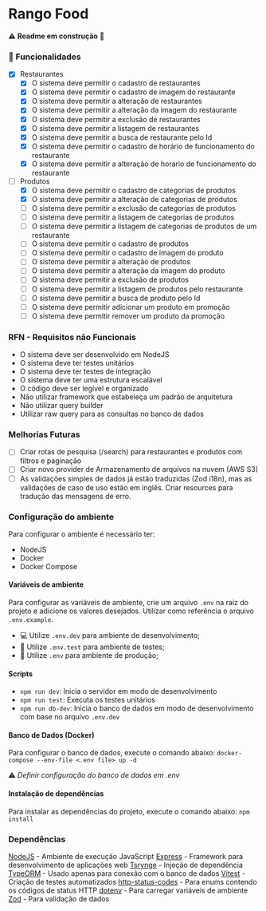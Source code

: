 # Rango Food 

:warning: **Readme em construção** :construction:

### :memo: Funcionalidades
- [x] Restaurantes
    - [x] O sistema deve permitir o cadastro de restaurantes
    - [x] O sistema deve permitir o cadastro de imagem do restaurante
    - [x] O sistema deve permitir a alteração de restaurantes
    - [x] O sistema deve permitir a alteração da imagem do restaurante
    - [x] O sistema deve permitir a exclusão de restaurantes
    - [x] O sistema deve permitir a listagem de restaurantes
    - [x] O sistema deve permitir a busca de restaurante pelo Id
    - [x] O sistema deve permitir o cadastro de horário de funcionamento do restaurante
    - [x] O sistema deve permitir a alteração de horário de funcionamento do restaurante

- [ ] Produtos
    - [x] O sistema deve permitir o cadastro de categorias de produtos
    - [x] O sistema deve permitir a alteração de categorias de produtos
    - [ ] O sistema deve permitir a exclusão de categorias de produtos
    - [ ] O sistema deve permitir a listagem de categorias de produtos
    - [ ] O sistema deve permitir a listagem de categorias de produtos de um restaurante
    - [ ] O sistema deve permitir o cadastro de produtos
    - [ ] O sistema deve permitir o cadastro de imagem do produto
    - [ ] O sistema deve permitir a alteração de produtos
    - [ ] O sistema deve permitir a alteração da imagem do produto
    - [ ] O sistema deve permitir a exclusão de produtos
    - [ ] O sistema deve permitir a listagem de produtos pelo restaurante
    - [ ] O sistema deve permitir a busca de produto pelo Id
    - [ ] O sistema deve permitir adicionar um produto em promoção
    - [ ] O sistema deve permitir remover um produto da promoção

### RFN - Requisitos não Funcionais 
- O sistema deve ser desenvolvido em NodeJS
- O sistema deve ter testes unitários
- O sistema deve ter testes de integração
- O sistema deve ter uma estrutura escalável
- O código deve ser legível e organizado
- Não utilizar framework que estabeleça um padrão de arquitetura
- Não utilizar query builder 
- Utilizar raw query para as consultas no banco de dados

### Melhorias Futuras 
- [ ] Criar rotas de pesquisa (/search) para restaurantes e produtos com filtros e paginação
- [ ] Criar novo provider de Armazenamento de arquivos na nuvem (AWS S3)
- [ ] As validações simples de dados já estão traduzidas (Zod i18n), mas as validações de caso de uso estão em inglês. Criar resources para tradução das mensagens de erro.

### Configuração do ambiente
Para configurar o ambiente é necessário ter:
- NodeJS
- Docker
- Docker Compose

#### Variáveis de ambiente
Para configurar as variáveis de ambiente, crie um arquivo `.env` na raiz do projeto e adicione os valores desejados. Utilizar como referência o arquivo `.env.example`.

- :computer: Utilize `.env.dev` para ambiente de desenvolvimento;
- :test_tube: Utilize `.env.test` para ambiente de testes;
- :rocket: Utilize `.env` para ambiente de produção;

#### Scripts
- `npm run dev`: Inicia o servidor em modo de desenvolvimento
- `npm run test`: Executa os testes unitários
- `npm run db-dev`: Inicia o banco de dados em modo de desenvolvimento com base no arquivo `.env.dev`

#### Banco de Dados (Docker)

Para configurar o banco de dados, execute o comando abaixo:
`docker-compose --env-file <.env file> up -d`

:warning: *Definir configuração do banco de dados em .env*

#### Instalação de dependências

Para instalar as dependências do projeto, execute o comando abaixo:
`npm install`

### Dependências
[NodeJS](https://nodejs.org/en/) - Ambiente de execução JavaScript
[Express](https://github.com/expressjs/express) - Framework para desenvolvimento de aplicações web
[Tsrynge](https://github.com/microsoft/tsyringe) - Injeção de dependência
[TypeORM](https://github.com/typeorm/typeorm) - Usado apenas para conexão com o banco de dados
[Vitest](https://github.com/vitest-dev/vitest) - Criação de testes automatizados
[http-status-codes](https://github.com/prettymuchbryce/http-status-codes) - Para enums contendo os códigos de status HTTP
[dotenv](https://github.com/motdotla/dotenv) - Para carregar variáveis de ambiente
[Zod](https://github.com/colinhacks/zod) - Para validação de dados

